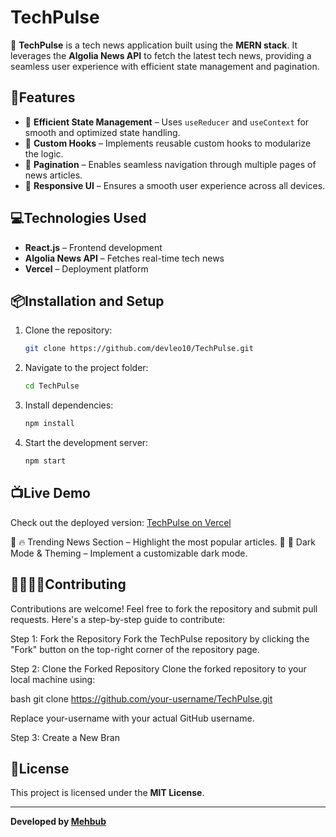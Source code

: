 # TechPulse

🚀 **TechPulse** is a tech news application built using the **MERN stack**. It leverages the **Algolia News API** to fetch the latest tech news, providing a seamless user experience with efficient state management and pagination.

## 🧩Features

- 🔹 **Efficient State Management** – Uses `useReducer` and `useContext` for smooth and optimized state handling.
- 🔹 **Custom Hooks** – Implements reusable custom hooks to modularize the logic.
- 🔹 **Pagination** – Enables seamless navigation through multiple pages of news articles.
- 🔹 **Responsive UI** – Ensures a smooth user experience across all devices.

## 💻Technologies Used

- **React.js** – Frontend development
- **Algolia News API** – Fetches real-time tech news
- **Vercel** – Deployment platform

## 📦Installation and Setup

1. Clone the repository:
   ```bash
   git clone https://github.com/devleo10/TechPulse.git
   ```
2. Navigate to the project folder:
   ```bash
   cd TechPulse
   ```
3. Install dependencies:
   ```bash
   npm install
   ```
4. Start the development server:
   ```bash
   npm start
   ```

## 📺Live Demo

Check out the deployed version: [TechPulse on Vercel](https://techpulse-devleo.vercel.app/)

🔹 🔥 Trending News Section – Highlight the most popular articles.
🔹 🌙 Dark Mode & Theming – Implement a customizable dark mode.

## 🫱🏼‍🫲🏼Contributing

Contributions are welcome! Feel free to fork the repository and submit pull requests. Here's a step-by-step guide to contribute:

Step 1: Fork the Repository
Fork the TechPulse repository by clicking the "Fork" button on the top-right corner of the repository page.

Step 2: Clone the Forked Repository
Clone the forked repository to your local machine using:

bash
git clone https://github.com/your-username/TechPulse.git

Replace your-username with your actual GitHub username.

Step 3: Create a New Bran

## 📜License

This project is licensed under the **MIT License**.

---

**Developed by [Mehbub](https://github.com/devleo10)**
